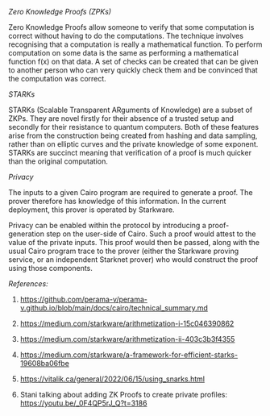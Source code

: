 *Zero Knowledge Proofs (ZPKs)*

Zero Knowledge Proofs allow someone to verify that some computation is correct without having to do the computations. The technique involves recognising that a computation is really a mathematical function. To perform computation on some data is the same as performing a mathematical function f(x) on that data. A set of checks can be created that can be given to another person who can very quickly check them and be convinced that the computation was correct.

*STARKs*

STARKs (Scalable Transparent ARguments of Knowledge) are a subset of ZKPs. They are novel firstly for their absence of a trusted setup and secondly for their resistance to quantum computers. Both of these features arise from the construction being created from hashing and data sampling, rather than on elliptic curves and the private knowledge of some exponent. STARKs are succinct meaning that verification of a proof is much quicker than the original computation.

*Privacy*

The inputs to a given Cairo program are required to generate a proof. The prover therefore has knowledge of this information. In the current deployment, this prover is operated by Starkware.

Privacy can be enabled within the protocol by introducing a proof-generation step on the user-side of Cairo. Such a proof would attest to the value of the private inputs. This proof would then be passed, along with the usual Cairo program trace to the prover (either the Starkware proving service, or an independent Starknet prover) who would construct the proof using those components.

*References:* 

1. https://github.com/perama-v/perama-v.github.io/blob/main/docs/cairo/technical_summary.md 

2. https://medium.com/starkware/arithmetization-i-15c046390862

3. https://medium.com/starkware/arithmetization-ii-403c3b3f4355 

4. https://medium.com/starkware/a-framework-for-efficient-starks-19608ba06fbe

5. https://vitalik.ca/general/2022/06/15/using_snarks.html

6. Stani talking about adding ZK Proofs to create private profiles: https://youtu.be/_0F4QP5rJ_Q?t=3186
